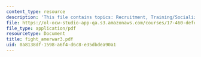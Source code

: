 ```yaml
---
content_type: resource
description: 'This file contains topics: Recruitment, Training/Socialization and Hierarchy.'
file: https://ol-ocw-studio-app-qa.s3.amazonaws.com/courses/17-460-defense-politics-spring-2006/0a8138df1598a6f4d6c8e35dbdea90a1_fight_amerwar3.pdf
file_type: application/pdf
resourcetype: Document
title: fight_amerwar3.pdf
uid: 0a8138df-1598-a6f4-d6c8-e35dbdea90a1
---
```

